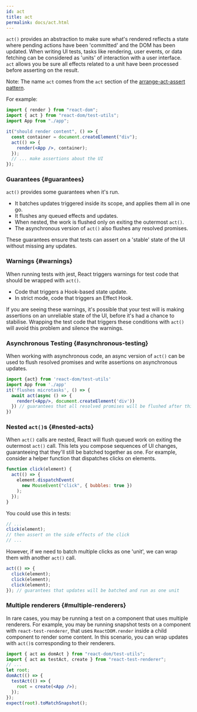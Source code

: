 ```yaml
---
id: act
title: act
permalink: docs/act.html
---
```


`act()` provides an abstraction to make sure what's rendered reflects a state where pending actions have been 'committed' and the DOM has been updated. When writing UI tests, tasks like rendering, user events, or data fetching can be considered as 'units' of interaction with a user interface. `act` allows you be sure all effects related to a unit have been processed before asserting on the result.

Note: The name `act` comes from the `act` section of the [arrange-act-assert pattern](http://wiki.c2.com/?ArrangeActAssert). 

For example:

```jsx
import { render } from "react-dom";
import { act } from "react-dom/test-utils";
import App from "./app";

it("should render content", () => {
  const container = document.createElement("div");
  act(() => {
    render(<App />, container);
  });
  // ... make assertions about the UI
});
```

### Guarantees {#guarantees}

`act()` provides some guarantees when it's run.

- It batches updates triggered inside its scope, and applies them all in one go.
- It flushes any queued effects and updates.
- When nested, the work is flushed only on exiting the outermost `act()`.
- The asynchronous version of `act()` also flushes any resolved promises.

These guarantees ensure that tests can assert on a 'stable' state of the UI without missing any updates.

### Warnings {#warnings}

When running tests with jest, React triggers warnings for test code that should be wrapped with `act()`.

- Code that triggers a Hook-based state update.
- In strict mode, code that triggers an Effect Hook.

If you are seeing these warnings, it's possible that your test will is making assertions on an unreliable state of the UI, before it's had a chance to stabilise. Wrapping the test code that triggers these conditions with `act()` will avoid this problem and silence the warnings.

### Asynchronous Testing {#asynchronous-testing}

When working with asynchronous code, an async version of `act()` can be used to flush resolved promises and write assertions on asynchronous updates.

```jsx
import {act} from 'react-dom/test-utils'
import App from './app'
it('flushes microtasks', () => {
  await act(async () => {
    render(<App/>, document.createElement('div'))
  }) // guarantees that all resolved promises will be flushed after this call
})
```

### Nested `act()`s {#nested-acts}

When `act()` calls are nested, React will flush queued work on exiting the outermost `act()` call. This lets you compose sequences of UI changes, guaranteeing that they'll still be batched together as one. For example, consider a helper function that dispatches clicks on elements.

```jsx
function click(element) {
  act(() => {
    element.dispatchEvent(
      new MouseEvent("click", { bubbles: true })
    );
  });
}
```

You could use this in tests:

```jsx
// ...
click(element);
// then assert on the side effects of the click
// ...
```

However, if we need to batch multiple clicks as one 'unit', we can wrap them with another `act()` call.

```jsx
act(() => {
  click(element);
  click(element);
  click(element);
}); // guarantees that updates will be batched and run as one unit
```

### Multiple renderers {#multiple-renderers}

In rare cases, you may be running a test on a component that uses multiple renderers. For example, you may be running snapshot tests on a component with `react-test-renderer`, that uses `ReactDOM.render` inside a child component to render some content. In this scenario, you can wrap updates with `act()`s corresponding to their renderers.

```jsx
import { act as domAct } from "react-dom/test-utils";
import { act as testAct, create } from "react-test-renderer";
// ...
let root;
domAct(() => {
  testAct(() => {
    root = create(<App />);
  });
});
expect(root).toMatchSnapshot();
```
